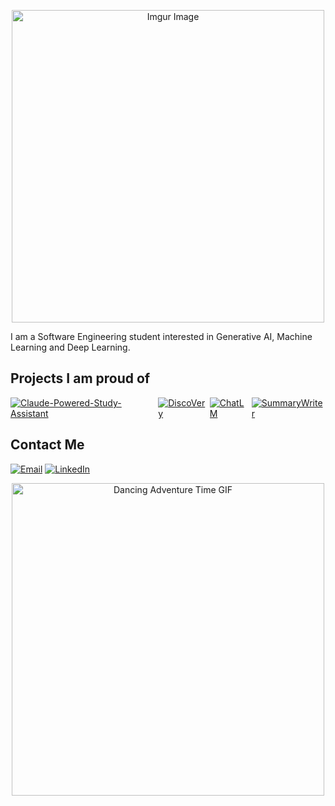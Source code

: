 <p align="center">
  <img src="https://i.imgur.com/MvMxQ1a.png" alt="Imgur Image" width="500" />
</p>

I am a Software Engineering student interested in Generative AI, Machine Learning and Deep Learning.

## Projects I am proud of
<div style="display: flex; justify-content: space-between;">
    <a href="https://github.com/g-hano/Claude-Powered-Study-Assistant">
        <img src="https://github-readme-stats.vercel.app/api/pin/?username=g-hano&repo=Claude-Powered-Study-Assistant&hide_title=false" alt="Claude-Powered-Study-Assistant">
    </a>
    <a href="https://github.com/g-hano/DiscoVery">
        <img src="https://github-readme-stats.vercel.app/api/pin/?username=g-hano&repo=DiscoVery&hide_title=false" alt="DiscoVery">
    </a>
    <a href="https://github.com/g-hano/ChatLM">
        <img src="https://github-readme-stats.vercel.app/api/pin/?username=g-hano&repo=ChatLM&hide_title=false" alt="ChatLM">
    </a>
    <a href="https://github.com/g-hano/SummaryWriter">
        <img src="https://github-readme-stats.vercel.app/api/pin/?username=g-hano&repo=SummaryWriter&hide_title=false" alt="SummaryWriter">
    </a>
</div>


## Contact Me

[![Email](https://img.shields.io/badge/Email-mcihan.yalcin%40outlook.com-blue?style=flat&logo=microsoft-outlook&logoColor=white)](mailto:mcihan.yalcin@outlook.com)
[![LinkedIn](https://img.shields.io/badge/LinkedIn-ChanYalcin-blue?style=flat&logo=linkedin&logoColor=white)](https://www.linkedin.com/in/chanyalcin)
<p align="center">
  <img src="https://media.giphy.com/media/13FBIII8M4IDDi/giphy.gif" alt="Dancing Adventure Time GIF" width="500" />
</p>

